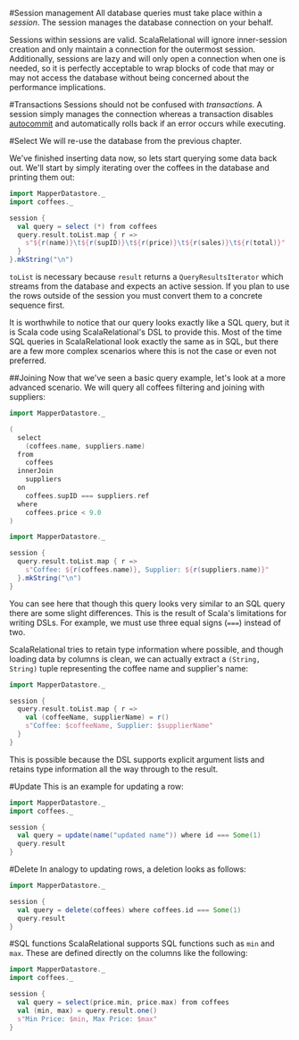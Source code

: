 
#Session management
All database queries must take place within a *session*. The session manages the database connection on your behalf.

Sessions within sessions are valid. ScalaRelational will ignore inner-session creation and only maintain a connection for the outermost session. Additionally, sessions are lazy and will only open a connection when one is needed, so it is perfectly acceptable to wrap blocks of code that may or may not access the database without being concerned about the performance implications.

#Transactions
Sessions should not be confused with *transactions*. A session simply manages the connection whereas a transaction disables [autocommit](https://en.wikipedia.org/wiki/Autocommit) and automatically rolls back if an error occurs while executing.

#Select
We will re-use the database from the previous chapter.

We've finished inserting data now, so lets start querying some data back out. We'll start by simply iterating over the coffees in the database and printing them out:

```scala
import MapperDatastore._
import coffees._

session {
  val query = select (*) from coffees
  query.result.toList.map { r =>
    s"${r(name)}\t${r(supID)}\t${r(price)}\t${r(sales)}\t${r(total)}"
  }
}.mkString("\n")
```
     

`toList` is necessary because `result` returns a `QueryResultsIterator` which streams from the database and expects an active session. If you plan to use the rows outside of the session you must convert them to a concrete sequence first.

It is worthwhile to notice that our query looks exactly like a SQL query, but it is Scala code using ScalaRelational's DSL to provide this. Most of the time SQL queries in ScalaRelational look exactly the same as in SQL, but there are a few more complex scenarios where this is not the case or even not preferred.

##Joining
Now that we've seen a basic query example, let's look at a more advanced scenario. We will query all coffees filtering and joining with suppliers:

```scala
import MapperDatastore._

(
  select
    (coffees.name, suppliers.name)
  from
    coffees
  innerJoin
    suppliers
  on
    coffees.supID === suppliers.ref
  where
    coffees.price < 9.0
)
```
     

```scala
import MapperDatastore._

session {
  query.result.toList.map { r =>
    s"Coffee: ${r(coffees.name)}, Supplier: ${r(suppliers.name)}"
  }.mkString("\n")
}
```
     

You can see here that though this query looks very similar to an SQL query there are some slight differences. This is the result of Scala's limitations for writing DSLs. For example, we must use three equal signs (`===`) instead of two.

ScalaRelational tries to retain type information where possible, and though loading data by columns is clean, we can actually extract a `(String, String)` tuple representing the coffee name and supplier's name:

```scala
import MapperDatastore._

session {
  query.result.toList.map { r =>
    val (coffeeName, supplierName) = r()
    s"Coffee: $coffeeName, Supplier: $supplierName"
  }
}
```
     

This is possible because the DSL supports explicit argument lists and retains type information all the way through to the result.

#Update
This is an example for updating a row:

```scala
import MapperDatastore._
import coffees._

session {
  val query = update(name("updated name")) where id === Some(1)
  query.result
}
```
     

#Delete
In analogy to updating rows, a deletion looks as follows:

```scala
import MapperDatastore._

session {
  val query = delete(coffees) where coffees.id === Some(1)
  query.result
}
```
     

#SQL functions
ScalaRelational supports SQL functions such as `min` and `max`. These are defined directly on the columns like the following:

```scala
import MapperDatastore._
import coffees._

session {
  val query = select(price.min, price.max) from coffees
  val (min, max) = query.result.one()
  s"Min Price: $min, Max Price: $max"
}
```
     